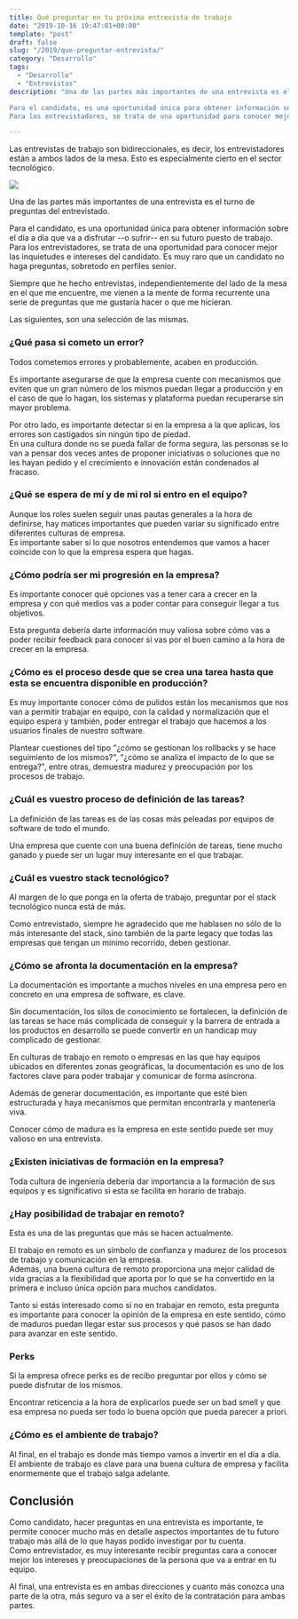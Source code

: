 ```yaml
---
title: Qué preguntar en tu próxima entrevista de trabajo
date: "2019-10-16 19:47:01+00:00"
template: "post"
draft: false
slug: "/2019/que-preguntar-entrevista/"
category: "Desarrollo"
tags:
  - "Desarrollo"
  - "Entrevistas"
description: "Una de las partes más importantes de una entrevista es el turno de preguntas del entrevistado.  

Para el candidato, es una oportunidad única para obtener información sobre el día a día que va a disfrutar --o sufrir-- en su futuro puesto de trabajo.  
Para los entrevistadores, se trata de una oportunidad para conocer mejor las inquietudes e intereses del candidato."

---
```


Las entrevistas de trabajo son bidireccionales, es decir, los entrevistadores están a ambos lados de la mesa. Esto es especialmente cierto en el sector tecnológico. 

![](/media/itcrowd.gif)

Una de las partes más importantes de una entrevista es el turno de preguntas del entrevistado. 

Para el candidato, es una oportunidad única para obtener información sobre el día a día que va a disfrutar --o sufrir-- en su futuro puesto de trabajo.   
Para los entrevistadores, se trata de una oportunidad para conocer mejor las inquietudes e intereses del candidato. Es muy raro que un candidato no haga preguntas, sobretodo en perfiles senior.

Siempre que he hecho entrevistas, independientemente del lado de la mesa en el que me encuentre, me vienen a la mente de forma recurrente una serie de preguntas que me gustaría hacer o que me hicieran.  

Las siguientes, son una selección de las mismas.

### ¿Qué pasa si cometo un error?

Todos cometemos errores y probablemente, acaben en producción.  

Es importante asegurarse de que la empresa cuente con mecanismos que eviten que un gran número de los mismos puedan llegar a producción y en el caso de que lo hagan, los sistemas y plataforma puedan recuperarse sin mayor problema.

Por otro lado, es importante detectar si en la empresa a la que aplicas, los errores son castigados sin ningún tipo de piedad.  
En una cultura donde no se pueda fallar de forma segura, las personas se lo van a pensar dos veces antes de proponer iniciativas o soluciones que no les hayan pedido y el crecimiento e innovación están condenados al fracaso.  


### ¿Qué se espera de mí y de mi rol si entro en el equipo?

Aunque los roles suelen seguir unas pautas generales a la hora de definirse, hay matices importantes que pueden variar su significado entre diferentes culturas de empresa.  
Es importante saber si lo que nosotros entendemos que vamos a hacer coincide con lo que la empresa espera que hagas.


### ¿Cómo podría ser mi progresión en la empresa?

Es importante conocer qué opciones vas a tener cara a crecer en la empresa y con qué medios vas a poder contar para conseguir llegar a tus objetivos.  

Esta pregunta debería darte información muy valiosa sobre cómo vas a poder recibir feedback para conocer si vas por el buen camino a la hora de crecer en la empresa.

### ¿Cómo es el proceso desde que se crea una tarea hasta que esta se encuentra disponible en producción?

Es muy importante conocer cómo de pulidos están los mecanismos que nos van a permitir trabajar en equipo, con la calidad y normalización que el equipo espera y también, poder entregar el trabajo que hacemos a los usuarios finales de nuestro software. 

Plantear cuestiones del tipo "¿cómo se gestionan los rollbacks y se hace seguimiento de los mismos?", "¿cómo se analiza el impacto de lo que se entrega?", entre otras, demuestra madurez y preocupación por los procesos de trabajo. 

### ¿Cuál es vuestro proceso de definición de las tareas?

La definición de las tareas es de las cosas más peleadas por equipos de software de todo el mundo.  

Una empresa que cuente con una buena definición de tareas, tiene mucho ganado y puede ser un lugar muy interesante en el que trabajar.

### ¿Cuál es vuestro stack tecnológico?

Al margen de lo que ponga en la oferta de trabajo, preguntar por el stack tecnológico nunca está de más.  

Como entrevistado, siempre he agradecido que me hablasen no sólo de lo más interesante del stack, sino también de la parte legacy que todas las empresas que tengan un mínimo recorrido, deben gestionar.

### ¿Cómo se afronta la documentación en la empresa?

La documentación es importante a muchos niveles en una empresa pero en concreto en una empresa de software, es clave. 

Sin documentación, los silos de conocimiento se fortalecen, la definición de las tareas se hace más complicada de conseguir y la barrera de entrada a los productos en desarrollo se puede convertir en un handicap muy complicado de gestionar. 

En culturas de trabajo en remoto o empresas en las que hay equipos ubicados en diferentes zonas geográficas, la documentación es uno de los factores clave para poder trabajar y comunicar de forma asíncrona.

Además de generar documentación, es importante que esté bien estructurada y haya mecanismos que permitan encontrarla y mantenerla viva. 

Conocer cómo de madura es la empresa en este sentido puede ser muy valioso en una entrevista.

### ¿Existen iniciativas de formación en la empresa?

Toda cultura de ingeniería debería dar importancia a la formación de sus equipos y es significativo si esta se facilita en horario de trabajo.  

### ¿Hay posibilidad de trabajar en remoto?

Esta es una de las preguntas que más se hacen actualmente. 

El trabajo en remoto es un símbolo de confianza y madurez de los procesos de trabajo y comunicación en la empresa.  
Además, una buena cultura de remoto proporciona una mejor calidad de vida gracias a la flexibilidad que aporta por lo que se ha convertido en la primera e incluso única opción para muchos candidatos.  

Tanto si estás interesado como si no en trabajar en remoto, esta pregunta es importante para conocer la opinión de la empresa en este sentido, cómo de maduros puedan llegar estar sus procesos y qué pasos se han dado para avanzar en este sentido.

### Perks

Si la empresa ofrece perks es de recibo preguntar por ellos y cómo se puede disfrutar de los mismos.  

Encontrar reticencia a la hora de explicarlos puede ser un bad smell y que esa empresa no pueda ser todo lo buena opción que pueda parecer a priori.

### ¿Cómo es el ambiente de trabajo?

Al final, en el trabajo es donde más tiempo vamos a invertir en el día a día.  
El ambiente de trabajo es clave para una buena cultura de empresa y facilita enormemente que el trabajo salga adelante.

## Conclusión

Como candidato, hacer preguntas en una entrevista es importante, te permite conocer mucho más en detalle aspectos importantes de tu futuro trabajo más allá de lo que hayas podido investigar por tu cuenta.  
Como entrevistador, es muy interesante recibir preguntas cara a conocer mejor los intereses y preocupaciones de la persona que va a entrar en tu equipo.  

Al final, una entrevista es en ambas direcciones y cuanto más conozca una parte de la otra, más seguro va a ser el éxito de la contratación para ambas partes.
